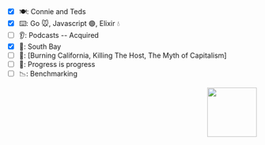 ### 

<!--
**tclohm/tclohm** is a ✨ _special_ ✨ repository because its `README.md` (this file) appears on your GitHub profile.

Here are some ideas to get you started:

- 🔭 I’m currently working on ...
- 🌱 I’m currently learning ...
- 👯 I’m looking to collaborate on ...
- 🤔 I’m looking for help with ...
- 💬 Ask me about ...
- 📫 How to reach me: ...
- 😄 Pronouns: ...
- ⚡ Fun fact: ...
-->

- [x] 🍽: Connie and Teds
- [x] ⌨️: Go 🐭, Javascript 🟢, Elixir 💧
- [ ] 👂: Podcasts -- Acquired
- [x] 📍: South Bay
- [ ] 📖: [Burning California, Killing The Host, The Myth of Capitalism]
- [ ] 🔋: Progress is progress
- [ ] 📉: Benchmarking

<img src="https://user-images.githubusercontent.com/2380963/196989432-0c1113e4-33ec-4128-847e-932d0f377407.gif" align="right" width="100" height="100">
